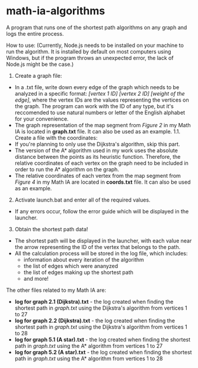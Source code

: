 # math-ia-algorithms
A program that runs one of the shortest path algorithms on any graph and logs the entire process.

How to use:
(Currently, Node.js needs to be installed on your machine to run the algorithm. It is installed by default on most computers using Windows, but if the program throws an unexpected error, the lack of Node.js might be the case.)
1. Create a graph file:
 - In a .txt file, write down every edge of the graph which needs to be analyzed in a specific format: *[vertex 1 ID]* *[vertex 2 ID]* *[weight of the edge]*, where the vertex IDs are the values representing the vertices on the graph. The program can work with the ID of any type, but it's reccomended to use natural numbers or letter of the English alphabet for your convenience.
 - The graph representation of the map segment from *Figure 2* in my Math IA is located in **graph.txt** file. It can also be used as an example.
1.1. Create a file with the coordinates:
 - If you're planning to only use the Dijkstra's algorithm, skip this part.
 - The version of the A* algorithm used in my work uses the absolute distance between the points as its heuristic function. Therefore, the relative coordinates of each vertex on the graph need to be included in order to run the A* algorithm on the graph.
- The relative coordinates of each vertex from the map segment from *Figure 4* in my Math IA are located in **coords.txt** file. It can also be used as an example.
2. Activate launch.bat and enter all of the required values.
 - If any errors occur, follow the error guide which will be displayed in the launcher.
3. Obtain the shortest path data!
 - The shortest path will be displayed in the launcher, with each value near the arrow representing the ID of the vertex that belongs to the path.
 - All the calculation process will be stored in the log file, which includes:
   - information about every iteration of the algorithm
   - the list of edges which were ananyzed
   - the list of edges making up the shortest path
   - and more!

The other files related to my Math IA are:
 - **log for graph 2.1 (Dijkstra).txt** - the log created when finding the shortest path in *graph.txt* using the Dijkstra's algorithm from vertices 1 to 27
 - **log for graph 2.2 (Dijkstra).txt** - the log created when finding the shortest path in *graph.txt* using the Dijkstra's algorithm from vertices 1 to 28
 - **log for graph 5.1 (A star).txt** - the log created when finding the shortest path in *graph.txt* using the A* algorithm from vertices 1 to 27
 - **log for graph 5.2 (A star).txt** - the log created when finding the shortest path in *graph.txt* using the A* algorithm from vertices 1 to 28

